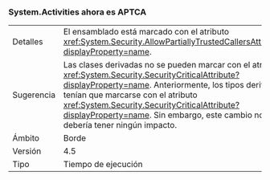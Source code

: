 ### <a name="systemactivities-is-now-aptca"></a>System.Activities ahora es APTCA

|   |   |
|---|---|
|Detalles|El ensamblado está marcado con el atributo <xref:System.Security.AllowPartiallyTrustedCallersAttribute?displayProperty=name>.|
|Sugerencia|Las clases derivadas no se pueden marcar con el atributo <xref:System.Security.SecurityCriticalAttribute?displayProperty=name>. Anteriormente, los tipos derivados tenían que marcarse con el atributo <xref:System.Security.SecurityCriticalAttribute?displayProperty=name>. Sin embargo, este cambio no debería tener ningún impacto.|
|Ámbito|Borde|
|Versión|4.5|
|Tipo|Tiempo de ejecución|

